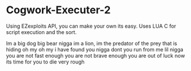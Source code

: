 # Cogwork-Executer-2
Using EZexploits API, you can make your own its easy. Uses LUA C for script execution and the sort.












Im a big dog big bear nigga im a lion, im the predator of the prey that is hiding
oh my oh my i have found you nigga dont you run from me lil nigga
you are not fast enough
you are not brave enough
you are out of luck
now its time for you to die very rough
